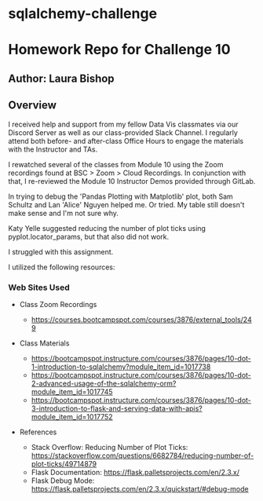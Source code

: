 # sqlalchemy-challenge
# Homework Repo for Challenge 10

## Author: Laura Bishop

## Overview

I received help and support from my fellow Data Vis classmates via our Discord Server as well as our class-provided Slack Channel. I regularly attend both before- and after-class Office Hours to engage the materials with the Instructor and TAs.

I rewatched several of the classes from Module 10 using the Zoom recordings found at BSC > Zoom > Cloud Recordings. In conjunction with that, I re-reviewed the Module 10 Instructor Demos provided through GitLab.

In trying to debug the 'Pandas Plotting with Matplotlib' plot, both Sam Schultz and Lan 'Alice' Nguyen helped me. Or tried. My table still doesn't make sense and I'm not sure why.

Katy Yelle suggested reducing the number of plot ticks using pyplot.locator_params, but that also did not work. 

I struggled with this assignment.

I utilized the following resources:

### Web Sites Used

* Class Zoom Recordings 
    * https://courses.bootcampspot.com/courses/3876/external_tools/249

* Class Materials
    * https://bootcampspot.instructure.com/courses/3876/pages/10-dot-1-introduction-to-sqlalchemy?module_item_id=1017738
    * https://bootcampspot.instructure.com/courses/3876/pages/10-dot-2-advanced-usage-of-the-sqlalchemy-orm?module_item_id=1017745
    * https://bootcampspot.instructure.com/courses/3876/pages/10-dot-3-introduction-to-flask-and-serving-data-with-apis?module_item_id=1017752


* References
    * Stack Overflow: Reducing Number of Plot Ticks: https://stackoverflow.com/questions/6682784/reducing-number-of-plot-ticks/49714879
    * Flask Documentation: https://flask.palletsprojects.com/en/2.3.x/
    * Flask Debug Mode: https://flask.palletsprojects.com/en/2.3.x/quickstart/#debug-mode

    
    
